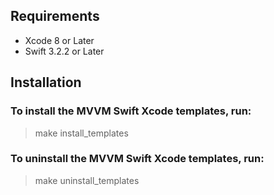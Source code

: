 ## Requirements
- Xcode 8 or Later
- Swift 3.2.2 or Later

## Installation
### To install the MVVM Swift Xcode templates, run:

> make install_templates

### To uninstall the MVVM Swift Xcode templates, run:

> make uninstall_templates
